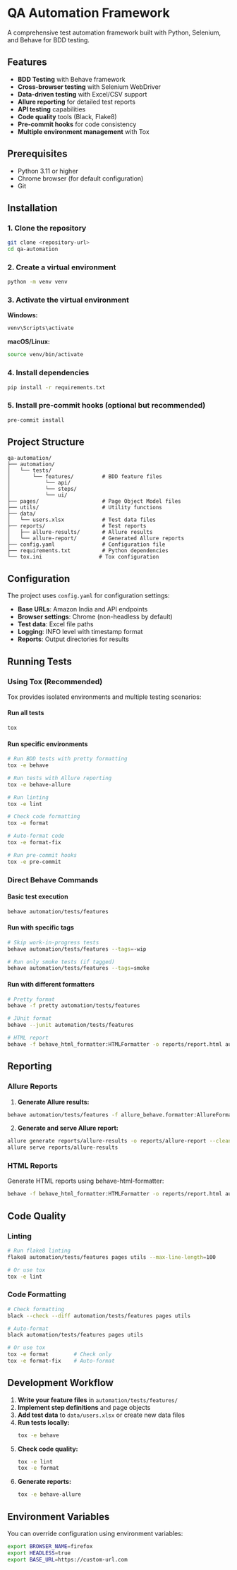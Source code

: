 # QA Automation Framework

A comprehensive test automation framework built with Python, Selenium, and Behave for BDD testing.

## Features

- **BDD Testing** with Behave framework
- **Cross-browser testing** with Selenium WebDriver
- **Data-driven testing** with Excel/CSV support
- **Allure reporting** for detailed test reports
- **API testing** capabilities
- **Code quality** tools (Black, Flake8)
- **Pre-commit hooks** for code consistency
- **Multiple environment management** with Tox

## Prerequisites

- Python 3.11 or higher
- Chrome browser (for default configuration)
- Git

## Installation

### 1. Clone the repository
```bash
git clone <repository-url>
cd qa-automation
```

### 2. Create a virtual environment
```bash
python -m venv venv
```

### 3. Activate the virtual environment

**Windows:**
```bash
venv\Scripts\activate
```

**macOS/Linux:**
```bash
source venv/bin/activate
```

### 4. Install dependencies
```bash
pip install -r requirements.txt
```

### 5. Install pre-commit hooks (optional but recommended)
```bash
pre-commit install
```

## Project Structure

```
qa-automation/
├── automation/
│   └── tests/
│       └── features/         # BDD feature files
│           └── api/
│           └── steps/
│           └── ui/
├── pages/                    # Page Object Model files
├── utils/                    # Utility functions
├── data/
│   └── users.xlsx            # Test data files
├── reports/                  # Test reports
│   ├── allure-results/       # Allure results
│   └── allure-report/        # Generated Allure reports
├── config.yaml               # Configuration file
├── requirements.txt          # Python dependencies
└── tox.ini                  # Tox configuration
```

## Configuration

The project uses `config.yaml` for configuration settings:

- **Base URLs**: Amazon India and API endpoints
- **Browser settings**: Chrome (non-headless by default)
- **Test data**: Excel file paths
- **Logging**: INFO level with timestamp format
- **Reports**: Output directories for results

## Running Tests

### Using Tox (Recommended)

Tox provides isolated environments and multiple testing scenarios:

#### Run all tests
```bash
tox
```

#### Run specific environments
```bash
# Run BDD tests with pretty formatting
tox -e behave

# Run tests with Allure reporting
tox -e behave-allure

# Run linting
tox -e lint

# Check code formatting
tox -e format

# Auto-format code
tox -e format-fix

# Run pre-commit hooks
tox -e pre-commit
```

### Direct Behave Commands

#### Basic test execution
```bash
behave automation/tests/features
```

#### Run with specific tags
```bash
# Skip work-in-progress tests
behave automation/tests/features --tags=-wip

# Run only smoke tests (if tagged)
behave automation/tests/features --tags=smoke
```

#### Run with different formatters
```bash
# Pretty format
behave -f pretty automation/tests/features

# JUnit format
behave --junit automation/tests/features

# HTML report
behave -f behave_html_formatter:HTMLFormatter -o reports/report.html automation/tests/features
```

## Reporting

### Allure Reports

1. **Generate Allure results:**
```bash
behave automation/tests/features -f allure_behave.formatter:AllureFormatter -o reports/allure-results
```

2. **Generate and serve Allure report:**
```bash
allure generate reports/allure-results -o reports/allure-report --clean
allure serve reports/allure-results
```

### HTML Reports

Generate HTML reports using behave-html-formatter:
```bash
behave -f behave_html_formatter:HTMLFormatter -o reports/report.html automation/tests/features
```

## Code Quality

### Linting
```bash
# Run flake8 linting
flake8 automation/tests/features pages utils --max-line-length=100

# Or use tox
tox -e lint
```

### Code Formatting
```bash
# Check formatting
black --check --diff automation/tests/features pages utils

# Auto-format
black automation/tests/features pages utils

# Or use tox
tox -e format        # Check only
tox -e format-fix    # Auto-format
```

## Development Workflow

1. **Write your feature files** in `automation/tests/features/`
2. **Implement step definitions** and page objects
3. **Add test data** to `data/users.xlsx` or create new data files
4. **Run tests locally:**
   ```bash
   tox -e behave
   ```
5. **Check code quality:**
   ```bash
   tox -e lint
   tox -e format
   ```
6. **Generate reports:**
   ```bash
   tox -e behave-allure
   ```

## Environment Variables

You can override configuration using environment variables:

```bash
export BROWSER_NAME=firefox
export HEADLESS=true
export BASE_URL=https://custom-url.com
```
